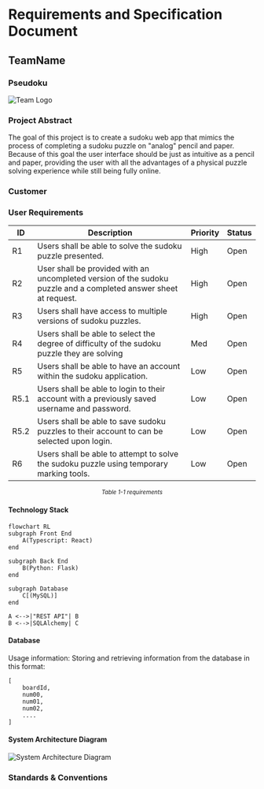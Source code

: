 # Requirements and Specification Document

## TeamName
### Pseudoku
![Team Logo](https://git.doit.wisc.edu/cdis/cs/courses/cs506/sp2024/team/mondaywednesdaylecture/T_24/cs506-team24/-/raw/main/docs/CS506_Team_Logo.png)

### Project Abstract

<!--A one paragraph summary of what the software will do.-->

The goal of this project is to create a sudoku web app that mimics the process of completing a sudoku puzzle on
"analog" pencil and paper. Because of this goal the user interface should be just as intuitive as a pencil and paper, providing the user with all the advantages of a physical puzzle solving experience while still being fully online. 

### Customer

<!--A brief description of the customer for this software, both in general (the population who might eventually use such a system) and specifically for this document (the customer(s) who informed this document). Every project will have a customer from the CS506 instructional staff. Requirements should not be derived simply from discussion among team members. Ideally your customer should not only talk to you about requirements but also be excited later in the semester to use the system.-->

### User Requirements

<!--This section lists the behavior that the users see. This information needs to be presented in a logical, organized fashion. It is most helpful if this section is organized in outline form: a bullet list of major topics (e.g., one for each kind of user, or each major piece of system functionality) each with some number of subtopics.-->

| ID   | Description                                                  | Priority | Status |
| ---- | ------------------------------------------------------------ | -------- | ------ |
| R1  | Users shall be able to solve the sudoku puzzle presented. | High      | Open   |
| R2  | User shall be provided with an uncompleted version of the sudoku puzzle and a completed answer sheet at request.| High     | Open   |
| R3  | Users shall have access to multiple versions of sudoku puzzles. | High     | Open   |
| R4  | Users shall be able to select the degree of difficulty of the sudoku puzzle they are solving | Med      | Open   |
| R5  | Users shall be able to have an account within the sudoku application.  | Low     | Open   |
| R5.1  | Users shall be able to login to their account with a previously saved username and password.  | Low     | Open   |
| R5.2  | Users shall be able to save sudoku puzzles to their account to can be selected upon login.  |Low| Open|
| R6  | Users shall be able to attempt to solve the sudoku puzzle using temporary marking tools.  | Low     | Open   |



<div align="center"><small><i>Table 1-1 requirements</i></small></div>


#### Technology Stack


```mermaid
flowchart RL
subgraph Front End
	A(Typescript: React)
end
	
subgraph Back End
	B(Python: Flask)
end
	
subgraph Database
	C[(MySQL)]
end

A <-->|"REST API"| B
B <-->|SQLAlchemy| C
```


#### Database
Usage information:
Storing and retrieving information from the database in this format:
```mermaid
[
    boardId,
    num00,
    num01,
    num02,
    ....
]
```

#### System Architecture Diagram
![System Architecture Diagram](https://git.doit.wisc.edu/cdis/cs/courses/cs506/sp2024/team/mondaywednesdaylecture/T_24/cs506-team24/-/raw/main/docs/System_Architecture_Diagram.png)


### Standards & Conventions

<!--Here you can document your coding standards and conventions. This includes decisions about naming, style guides, etc.-->
